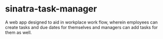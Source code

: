 # sinatra-task-manager
A web app designed to aid in workplace work flow, wherein employees can create tasks and due dates for themselves and managers can add tasks for them as well.

